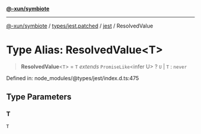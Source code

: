 [**@-xun/symbiote**](../../../../../README.md)

***

[@-xun/symbiote](../../../../../README.md) / [types/jest.patched](../../../README.md) / [jest](../README.md) / ResolvedValue

# Type Alias: ResolvedValue\<T\>

> **ResolvedValue**\<`T`\> = `T` *extends* `PromiseLike`\<infer U\> ? `U` \| `T` : `never`

Defined in: node\_modules/@types/jest/index.d.ts:475

## Type Parameters

### T

`T`
